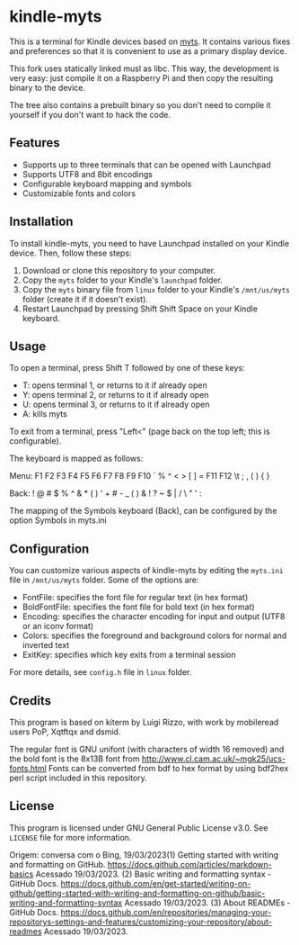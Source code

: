 # kindle-myts

This is a terminal for Kindle devices based on [myts](http://info.iet.unipi.it/~luigi/kindle/). It contains various fixes and preferences so that it is convenient to use as a primary display device.

This fork uses statically linked musl as libc. This way, the development is very easy: just compile it on a Raspberry Pi and then copy the resulting binary to the device.

The tree also contains a prebuilt binary so you don't need to compile it yourself if you don't want to hack the code.

## Features

- Supports up to three terminals that can be opened with Launchpad
- Supports UTF8 and 8bit encodings
- Configurable keyboard mapping and symbols
- Customizable fonts and colors

## Installation

To install kindle-myts, you need to have Launchpad installed on your Kindle device. Then, follow these steps:

1. Download or clone this repository to your computer.
2. Copy the `myts` folder to your Kindle's `launchpad` folder.
3. Copy the `myts` binary file from `linux` folder to your Kindle's `/mnt/us/myts` folder (create it if it doesn't exist).
4. Restart Launchpad by pressing Shift Shift Space on your Kindle keyboard.

## Usage

To open a terminal, press Shift T followed by one of these keys:

- T: opens terminal 1, or returns to it if already open
- Y: opens terminal 2, or returns to it if already open
- U: opens terminal 3, or returns to it if already open
- A: kills myts

To exit from a terminal, press "Left<" (page back on the top left; this is configurable).

The keyboard is mapped as follows:

Menu:
F1 F2 F3 F4 F5 F6 F7 F8 F9  F10
`  %  ^  <  >  [  ]  =  F11 F12
\t ;  ,  (  )  {  }

Back:
!  @  #  $  %  ^  &  *  (   )
'  +  #  -  _  (  )  &  !   ?
~  $  |  /  \  "  '  :

The mapping of the Symbols keyboard (Back), can be configured by the option Symbols in myts.ini

## Configuration

You can customize various aspects of kindle-myts by editing the `myts.ini` file in `/mnt/us/myts` folder. Some of the options are:

- FontFile: specifies the font file for regular text (in hex format)
- BoldFontFile: specifies the font file for bold text (in hex format)
- Encoding: specifies the character encoding for input and output (UTF8 or an iconv format)
- Colors: specifies the foreground and background colors for normal and inverted text
- ExitKey: specifies which key exits from a terminal session

For more details, see `config.h` file in `linux` folder.

## Credits

This program is based on kiterm by Luigi Rizzo, with work by mobileread users PoP, Xqtftqx and dsmid.

The regular font is GNU unifont (with characters of width 16 removed) and the bold font is the 8x13B font from http://www.cl.cam.ac.uk/~mgk25/ucs-fonts.html Fonts can be converted from bdf to hex format by using bdf2hex perl script included in this repository.

## License

This program is licensed under GNU General Public License v3.0. See `LICENSE` file for more information.

Origem: conversa com o Bing, 19/03/2023(1) Getting started with writing and formatting on GitHub. https://docs.github.com/articles/markdown-basics Acessado 19/03/2023.
(2) Basic writing and formatting syntax - GitHub Docs. https://docs.github.com/en/get-started/writing-on-github/getting-started-with-writing-and-formatting-on-github/basic-writing-and-formatting-syntax Acessado 19/03/2023.
(3) About READMEs - GitHub Docs. https://docs.github.com/en/repositories/managing-your-repositorys-settings-and-features/customizing-your-repository/about-readmes Acessado 19/03/2023.
